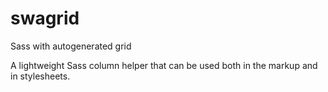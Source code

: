 # swagrid
Sass with autogenerated grid

A lightweight Sass column helper that can be used both in the markup and in stylesheets.
